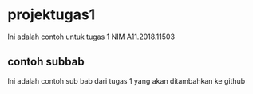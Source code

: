 # projektugas1
Ini adalah contoh untuk tugas 1 NIM A11.2018.11503

## contoh subbab
Ini adalah contoh sub bab dari tugas 1 yang akan ditambahkan ke github